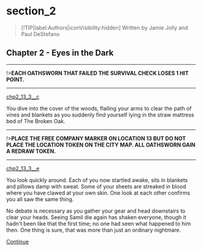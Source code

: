 
# section_2

>[!TIP|label:Authors|iconVisibility:hidden]
>Written by Jamie Jolly and Paul DeStefano

## Chapter 2 - Eyes in the Dark

---

!>**EACH OATHSWORN THAT FAILED THE SURVIVAL CHECK LOSES 1 HIT POINT.** 

---

[chp2_13_3__c](../../decomp/app/src/main/res/raw/chp2_13_3__c.mp3 ':include :type=audio')

You dive into the cover of the woods, flailing your arms to clear the path of vines and blankets as you suddenly find yourself lying in the straw mattress bed of The Broken Oak.

---

!>**PLACE THE FREE COMPANY MARKER ON LOCATION 13 BUT DO NOT PLACE THE LOCATION TOKEN ON THE CITY MAP.  ALL OATHSWORN GAIN A REDRAW TOKEN.** 

---

[chp2_13_3__e](../../decomp/app/src/main/res/raw/chp2_13_3__e.mp3 ':include :type=audio')

You look quickly around. Each of you now startled awake, sits in blankets and pillows damp with sweat. Some of your sheets are streaked in blood where you have clawed at your own skin. One look at each other confirms you all saw the same thing.

No debate is necessary as you gather your gear and head downstairs to clear your heads. Seeing Samil die again has shaken everyone, though it hadn't been like that the first time; no one had seen what happened to him then. One thing is sure, that was more than just an ordinary nightmare.

[Continue](output/chapter2/section_3.md)


